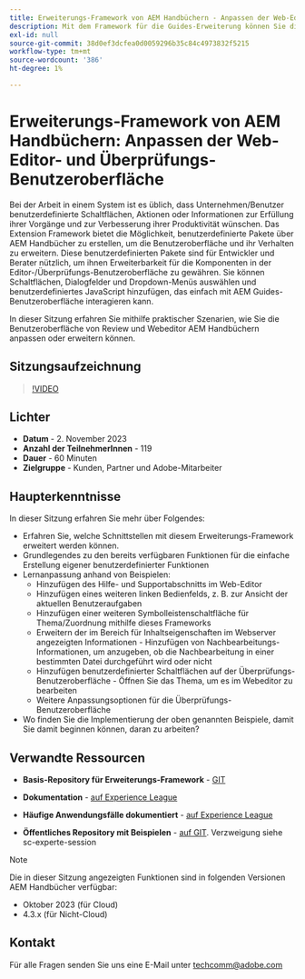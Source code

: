 ```yaml
---
title: Erweiterungs-Framework von AEM Handbüchern - Anpassen der Web-Editor- und Überprüfungs-Benutzeroberfläche
description: Mit dem Framework für die Guides-Erweiterung können Sie die gewünschten Abschnitte der Review-Benutzeroberfläche oder des Web-Editors anpassen, indem Sie einfach zu aktualisierende JSON-, CSS- und JavaScript-Dateien verwenden.
exl-id: null
source-git-commit: 38d0ef3dcfea0d0059296b35c84c4973832f5215
workflow-type: tm+mt
source-wordcount: '386'
ht-degree: 1%

---
```


# Erweiterungs-Framework von AEM Handbüchern: Anpassen der Web-Editor- und Überprüfungs-Benutzeroberfläche

Bei der Arbeit in einem System ist es üblich, dass Unternehmen/Benutzer benutzerdefinierte Schaltflächen, Aktionen oder Informationen zur Erfüllung ihrer Vorgänge und zur Verbesserung ihrer Produktivität wünschen. Das Extension Framework bietet die Möglichkeit, benutzerdefinierte Pakete über AEM Handbücher zu erstellen, um die Benutzeroberfläche und ihr Verhalten zu erweitern. Diese benutzerdefinierten Pakete sind für Entwickler und Berater nützlich, um ihnen Erweiterbarkeit für die Komponenten in der Editor-/Überprüfungs-Benutzeroberfläche zu gewähren. Sie können Schaltflächen, Dialogfelder und Dropdown-Menüs auswählen und benutzerdefiniertes JavaScript hinzufügen, das einfach mit AEM Guides-Benutzeroberfläche interagieren kann.

In dieser Sitzung erfahren Sie mithilfe praktischer Szenarien, wie Sie die Benutzeroberfläche von Review und Webeditor AEM Handbüchern anpassen oder erweitern können.

## Sitzungsaufzeichnung

>[!VIDEO](https://video.tv.adobe.com/v/3425476/review-ui-customization-guides-extension-framework-web-editor)

## Lichter

- **Datum** - 2. November 2023
- **Anzahl der TeilnehmerInnen** - 119
- **Dauer** - 60 Minuten
- **Zielgruppe** - Kunden, Partner und Adobe-Mitarbeiter

## Haupterkenntnisse

In dieser Sitzung erfahren Sie mehr über Folgendes:
- Erfahren Sie, welche Schnittstellen mit diesem Erweiterungs-Framework erweitert werden können.
- Grundlegendes zu den bereits verfügbaren Funktionen für die einfache Erstellung eigener benutzerdefinierter Funktionen
- Lernanpassung anhand von Beispielen:
   - Hinzufügen des Hilfe- und Supportabschnitts im Web-Editor
   - Hinzufügen eines weiteren linken Bedienfelds, z. B. zur Ansicht der aktuellen Benutzeraufgaben
   - Hinzufügen einer weiteren Symbolleistenschaltfläche für Thema/Zuordnung mithilfe dieses Frameworks
   - Erweitern der im Bereich für Inhaltseigenschaften im Webserver angezeigten Informationen - Hinzufügen von Nachbearbeitungs-Informationen, um anzugeben, ob die Nachbearbeitung in einer bestimmten Datei durchgeführt wird oder nicht
   - Hinzufügen benutzerdefinierter Schaltflächen auf der Überprüfungs-Benutzeroberfläche - Öffnen Sie das Thema, um es im Webeditor zu bearbeiten
   - Weitere Anpassungsoptionen für die Überprüfungs-Benutzeroberfläche
- Wo finden Sie die Implementierung der oben genannten Beispiele, damit Sie damit beginnen können, daran zu arbeiten?


## Verwandte Ressourcen

- **Basis-Repository für Erweiterungs-Framework** - [GIT](https://github.com/adobe/guides-extension/tree/main)

- **Dokumentation** - [auf Experience League](https://guides-extension.vercel.app/docs/aem_guides_framework/basic_customisation)

- **Häufige Anwendungsfälle dokumentiert** - [auf Experience League](https://guides-extension.vercel.app/docs/aem_guides_framework/basic_customisation)

- **Öffentliches Repository mit Beispielen** - [auf GIT](https://github.com/adobe/guides-extension/tree/sc-expert-session). Verzweigung siehe sc-experte-session


>[!NOTE]
>
> Die in dieser Sitzung angezeigten Funktionen sind in folgenden Versionen AEM Handbücher verfügbar:
> - Oktober 2023 (für Cloud)
> - 4.3.x (für Nicht-Cloud)



## Kontakt

Für alle Fragen senden Sie uns eine E-Mail unter <techcomm@adobe.com>
